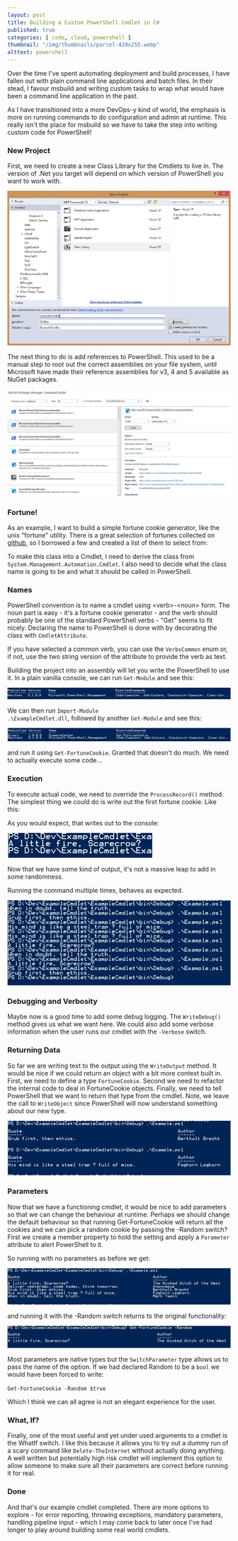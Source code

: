 ```yaml
---
layout: post
title: Building a Custom PowerShell Cmdlet in C#
published: true
categories: [ code, cloud, powershell ]
thumbnail: "/img/thumbnails/parcel-420x255.webp"
alttext: powershell
---
```



Over the time I've spent automating deployment and build processes, I have fallen
out with plain command line applications and batch files. In their stead, I favour
msbuild and writing custom tasks to wrap what would have been a command line application
in the past.

As I have transitioned into a more DevOps-y kind of world, the emphasis is more on running
commands to do configuration and admin at runtime. This really isn't the place for msbuild
so we have to take the step into writing custom code for PowerShell!


### New Project

First, we need to create a new Class Library for the Cmdlets to live in. The version of .Net
you target will depend on which version of PowerShell you want to work with.

![new project](/img/posts/building-a-custom-powershell-cmdlet-in-csharp/new-project.webp)

The next thing to do is add references to PowerShell. This used to be a manual step to root out
the correct assemblies on your file system, until Microsoft have made their reference assemblies
for v3, 4 and 5 available as NuGet packages.

![nu-get](/img/posts/building-a-custom-powershell-cmdlet-in-csharp/add-reference-assemblies.webp)


### Fortune!

As an example, I want to build a simple fortune cookie generator, like the unix "fortune" utility.
There is a great selection of fortunes collected on [github](https://github.com/bmc/fortunes/blob/master/fortunes), so
I borrowed a few and created a list of them to select from:

<script src="https://gist.github.com/deejaygraham/a54146d62f4846a0f85ec8fd1cb42cf6.js"></script>

To make this class into a Cmdlet, I need to derive the class from <code class="powershell">System.Management.Automation.Cmdlet</code>. I also need
to decide what the class name is going to be and what it should be called in PowerShell.


### Names

PowerShell convention is to name a cmdlet using &lt;verb&gt;-&lt;noun&gt; form. The noun part is easy - it's a fortune
cookie generator - and the verb should probably be one of the standard PowerShell verbs -
"Get" seems to fit nicely. Declaring the name to PowerShell is done with by decorating the class
with <code>CmdletAttribute</code>.

If you have selected a common verb, you can use the <code>VerbsCommon</code> enum or, if not,
use the two string version of the attribute to provide the verb as text.

<script src="https://gist.github.com/deejaygraham/5c808a28d4dc5b9d1e10a332172773ee.js"></script>

Building the project into an assembly will let you write the PowerShell to use it. In a plain vanilla
console, we can run <code class="powershell">Get-Module</code> and see this:

![get-module](/img/posts/building-a-custom-powershell-cmdlet-in-csharp/get-module.webp)

We can then run <code class="powershell">Import-Module .\ExampleCmdlet.dll</code>, followed by another
 <code class="powershell">Get-Module</code> and see this:

![get-module](/img/posts/building-a-custom-powershell-cmdlet-in-csharp/get-module2.webp)

and run it using <code class="powershell">Get-FortuneCookie</code>. Granted that doesn't do much. We need
to actually execute some code...


### Execution

To execute actual code, we need to override the <code>ProcessRecord()</code> method. The
simplest thing we could do is write out the first fortune cookie. Like this:

<script src="https://gist.github.com/deejaygraham/f9b29fa95f9c609adbf5b3ed9d73560d.js"></script>

As you would expect, that writes out to the console:

![first output](/img/posts/building-a-custom-powershell-cmdlet-in-csharp/first-output.webp)

Now that we have some kind of output, it's not a massive leap to add in some randomness.

<script src="https://gist.github.com/deejaygraham/82a0ffece4620cbd50d6e4717317e788.js"></script>

Running the command multiple times, behaves as expected.

![random output](/img/posts/building-a-custom-powershell-cmdlet-in-csharp/random-cookie.webp)


### Debugging and Verbosity

Maybe now is a good time to add some debug logging. The <code>WriteDebug()</code> method
gives us what we want here. We could also add some verbose information when the user
runs our cmdlet with the <code>-Verbose</code> switch.

<script src="https://gist.github.com/deejaygraham/61fbf319ac4b5e10546222c3384b3d1e.js"></script>

### Returning Data

So far we are writing text to the output using the <code>WriteOutput</code> method. It would be nice if
we could return an object with a bit more context built in. First, we need to define a type <code>FortuneCookie</code>.
Second we need to refactor the internal code to deal in FortuneCookie objects. Finally, we
need to tell PowerShell that we want to return that type from the cmdlet. Note, we leave the
call to <code>WriteObject</code> since PowerShell will now understand something about our new type.

<script src="https://gist.github.com/deejaygraham/b90a4e9432acbd687883b7d639198f1a.js"></script>

![output](/img/posts/building-a-custom-powershell-cmdlet-in-csharp/output-type.webp)


### Parameters

Now that we have a functioning cmdlet, it would be nice to add parameters so that we can
change the behaviour at runtime. Perhaps we should change the default behaviour so that running
Get-FortuneCookie will return all the cookies and we can pick a random cookie by passing the
-Random switch? First we create a member property to hold the setting and apply a <code>Parameter</code>
attribute to alert PowerShell to it.

<script src="https://gist.github.com/deejaygraham/4e8c797651118be7f3d837e3903598b5.js"></script>

So running with no parameters as before we get:

 ![full output](/img/posts/building-a-custom-powershell-cmdlet-in-csharp/all-cookies.webp)

and running it with the -Random switch returns to the original functionality:


![switch](/img/posts/building-a-custom-powershell-cmdlet-in-csharp/random-switch.webp)

Most parameters are native types but the <code>SwitchParameter</code> type allows us to pass the
name of the option. If we had declared Random to be a <code>bool</code> we would have been forced to write:

<code class="powershell">Get-FortuneCookie -Random $true</code>

Which I think we can all agree is not an elegant experience for the user.


### What, If?

Finally, one of the most useful and yet under used arguments to a cmdlet is the WhatIf switch. I like this
because it allows you to try out a dummy run of a scary command like <code class="powershell">Delete-TheInternet</code> without
actually doing anything. A well written but potentially high risk cmdlet will implement this
option to allow someone to make sure all their parameters are correct before running it for real.

<script src="https://gist.github.com/deejaygraham/ba3e953304d3e5dd59de3a45103fa3d8.js"></script>

### Done

And that's our example cmdlet completed. There are more options to explore - for error reporting,
throwing exceptions, mandatory parameters, handling pipeline input - which I may come
back to later once I've had longer to play around building some real world cmdlets.
